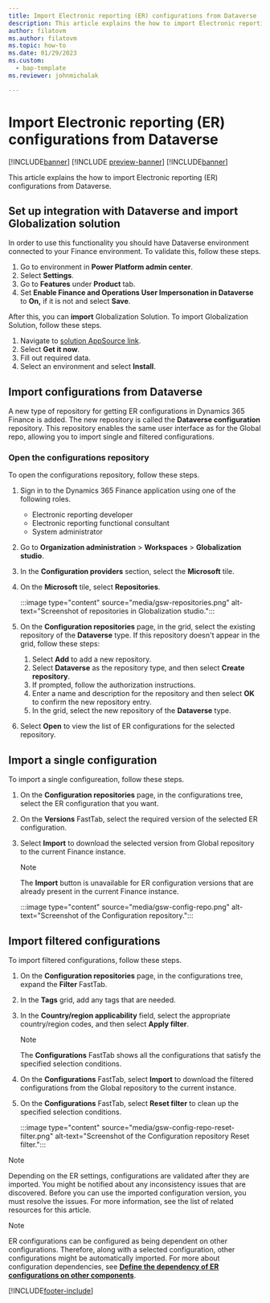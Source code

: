 ```yaml
---
title: Import Electronic reporting (ER) configurations from Dataverse
description: This article explains the how to import Electronic reporting (ER) configurations from Dataverse
author: filatovm
ms.author: filatovm
ms.topic: how-to
ms.date: 01/29/2023
ms.custom: 
  - bap-template
ms.reviewer: johnmichalak

---
```


# Import Electronic reporting (ER) configurations from Dataverse

[!INCLUDE[banner](../../../includes/banner.md)]
[!INCLUDE [preview-banner](~/../shared-content/shared/preview-includes/preview-banner.md)]
[!INCLUDE[banner](../../../includes/rsc-to-gsw-banner.md)]

This article explains the how to import Electronic reporting (ER) configurations from Dataverse.

## Set up integration with Dataverse and import Globalization solution

In order to use this functionality you should have Dataverse environment connected to your Finance environment. To validate this, follow these steps.

1. Go to environment in **Power Platform admin center**.
1. Select **Settings**.
1. Go to **Features** under **Product** tab.
1. Set **Enable Finance and Operations User Impersonation in Dataverse** to **On,** if it is not and select **Save**.

After this, you can **import** Globalization Solution. To import Globalization Solution, follow these steps.

1. Navigate to [solution AppSource link](https://appsource.microsoft.com/en-us/product/dynamics-crm/mscrm.d365-globalizationartifacts-preview?flightCodes=a0bc3ba0711a4558bf3a2932a66dc11d).
1. Select **Get it now**.
1. Fill out required data.
1. Select an environment and select **Install**.

## Import configurations from Dataverse

A new type of repository for getting ER configurations in Dynamics 365 Finance is added. The new repository is called the **Dataverse configuration** repository. This repository enables the same user interface as for the Global repo, allowing you to import single and filtered configurations.

### Open the configurations repository

To open the configurations repository, follow these steps.

1. Sign in to the Dynamics 365 Finance application using one of the following roles.
   - Electronic reporting developer
   - Electronic reporting functional consultant
   - System administrator
1. Go to **Organization administration** \> **Workspaces** \> **Globalization studio**.
1. In the **Configuration providers** section, select the **Microsoft** tile.
1. On the **Microsoft** tile, select **Repositories**.

   :::image type="content" source="media/gsw-repositories.png" alt-text="Screenshot of repositories in Globalization studio."::: 

1. On the **Configuration repositories** page, in the grid, select the existing repository of the **Dataverse** type. If this repository doesn't appear in the grid, follow these steps:
   1. Select **Add** to add a new repository.
   1. Select **Dataverse** as the repository type, and then select **Create repository**.
   1. If prompted, follow the authorization instructions.
   1. Enter a name and description for the repository and then select **OK** to confirm the new repository entry.
   1. In the grid, select the new repository of the **Dataverse** type.
1. Select **Open** to view the list of ER configurations for the selected repository.

## Import a single configuration

To import a single configureation, follow these steps.

1. On the **Configuration repositories** page, in the configurations tree, select the ER configuration that you want.
1. On the **Versions** FastTab, select the required version of the selected ER configuration.
1. Select **Import** to download the selected version from Global repository to the current Finance instance.

   > [!NOTE]
   > The **Import** button is unavailable for ER configuration versions that are already present in the current Finance instance.

   :::image type="content" source="media/gsw-config-repo.png" alt-text="Screenshot of the Configuration repository."::: 

## Import filtered configurations

To import filtered configurations, follow these steps.

1. On the **Configuration repositories** page, in the configurations tree, expand the **Filter** FastTab.
1. In the **Tags** grid, add any tags that are needed.
1. In the **Country/region applicability** field, select the appropriate country/region codes, and then select **Apply filter**.

   > [!NOTE]
   > The **Configurations** FastTab shows all the configurations that satisfy the specified selection conditions.

1. On the **Configurations** FastTab, select **Import** to download the filtered configurations from the Global repository to the current instance.
1. On the **Configurations** FastTab, select **Reset filter** to clean up the specified selection conditions.

   :::image type="content" source="media/gsw-config-repo-reset-filter.png" alt-text="Screenshot of the Configuration repository Reset filter.":::
   
> [!NOTE]
> Depending on the ER settings, configurations are validated after they are imported. You might be notified about any inconsistency issues that are discovered. Before you can use the imported configuration version, you must resolve the issues. For more information, see the list of related resources for this article.

> [!NOTE]
> ER configurations can be configured as being dependent on other configurations. Therefore, along with a selected configuration, other configurations might be automatically imported. For more about configuration dependencies, see [**Define the dependency of ER configurations on other components**](../fin-ops-core/dev-itpro/analytics/tasks/er-define-dependency-er-configurations-from-other-components-july-2017.md).

[!INCLUDE[footer-include](../../../../includes/footer-banner.md)]
